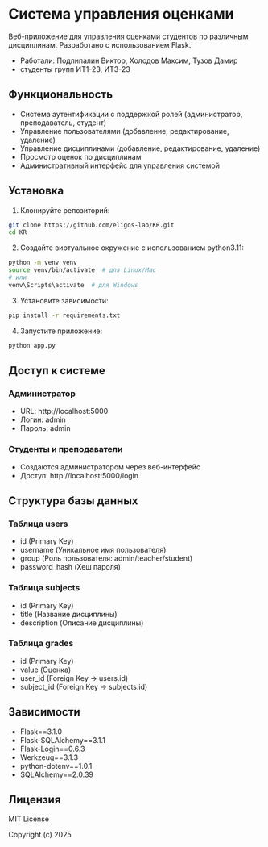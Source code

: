 # Система управления оценками

Веб-приложение для управления оценками студентов по различным дисциплинам. Разработано с использованием Flask.
- Работали: Подлипалин Виктор, Холодов Максим, Тузов Дамир
- студенты групп ИТ1-23, ИТ3-23

## Функциональность

- Система аутентификации с поддержкой ролей (администратор, преподаватель, студент)
- Управление пользователями (добавление, редактирование, удаление)
- Управление дисциплинами (добавление, редактирование, удаление)
- Просмотр оценок по дисциплинам
- Административный интерфейс для управления системой

## Установка

1. Клонируйте репозиторий:
```bash
git clone https://github.com/eligos-lab/KR.git
cd KR
```

2. Создайте виртуальное окружение с использованием python3.11:
```bash
python -m venv venv
source venv/bin/activate  # для Linux/Mac
# или
venv\Scripts\activate  # для Windows
```

3. Установите зависимости:
```bash
pip install -r requirements.txt
```

4. Запустите приложение:
```bash
python app.py
```

## Доступ к системе

### Администратор
- URL: http://localhost:5000
- Логин: admin
- Пароль: admin

### Студенты и преподаватели
- Создаются администратором через веб-интерфейс
- Доступ: http://localhost:5000/login

## Структура базы данных

### Таблица users
- id (Primary Key)
- username (Уникальное имя пользователя)
- group (Роль пользователя: admin/teacher/student)
- password_hash (Хеш пароля)

### Таблица subjects
- id (Primary Key)
- title (Название дисциплины)
- description (Описание дисциплины)

### Таблица grades
- id (Primary Key)
- value (Оценка)
- user_id (Foreign Key -> users.id)
- subject_id (Foreign Key -> subjects.id)

## Зависимости

- Flask==3.1.0
- Flask-SQLAlchemy==3.1.1
- Flask-Login==0.6.3
- Werkzeug==3.1.3
- python-dotenv==1.0.1
- SQLAlchemy==2.0.39

## Лицензия

MIT License

Copyright (c) 2025
